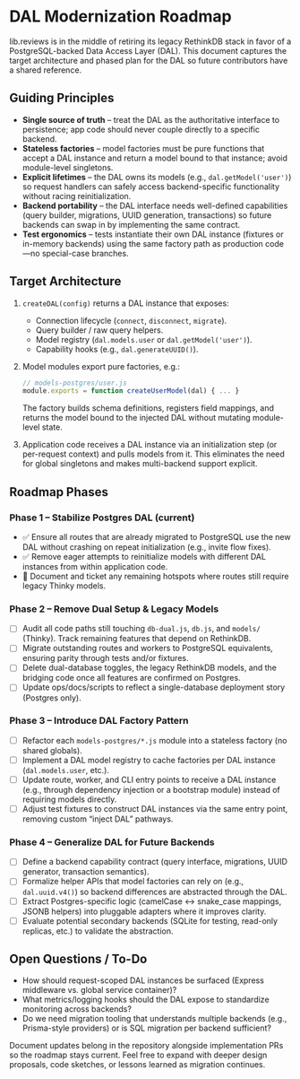 # DAL Modernization Roadmap

lib.reviews is in the middle of retiring its legacy RethinkDB stack in favor of a PostgreSQL-backed Data Access Layer (DAL). This document captures the target architecture and phased plan for the DAL so future contributors have a shared reference.

## Guiding Principles

- **Single source of truth** – treat the DAL as the authoritative interface to persistence; app code should never couple directly to a specific backend.
- **Stateless factories** – model factories must be pure functions that accept a DAL instance and return a model bound to that instance; avoid module-level singletons.
- **Explicit lifetimes** – the DAL owns its models (e.g., `dal.getModel('user')`) so request handlers can safely access backend-specific functionality without racing reinitialization.
- **Backend portability** – the DAL interface needs well-defined capabilities (query builder, migrations, UUID generation, transactions) so future backends can swap in by implementing the same contract.
- **Test ergonomics** – tests instantiate their own DAL instance (fixtures or in-memory backends) using the same factory path as production code—no special-case branches.

## Target Architecture

1. `createDAL(config)` returns a DAL instance that exposes:
   - Connection lifecycle (`connect`, `disconnect`, `migrate`).
   - Query builder / raw query helpers.
   - Model registry (`dal.models.user` or `dal.getModel('user')`).
   - Capability hooks (e.g., `dal.generateUUID()`).
2. Model modules export pure factories, e.g.:

   ```js
   // models-postgres/user.js
   module.exports = function createUserModel(dal) { ... }
   ```

   The factory builds schema definitions, registers field mappings, and returns the model bound to the injected DAL without mutating module-level state.

3. Application code receives a DAL instance via an initialization step (or per-request context) and pulls models from it. This eliminates the need for global singletons and makes multi-backend support explicit.

## Roadmap Phases

### Phase 1 – Stabilize Postgres DAL (current)

- ✅ Ensure all routes that are already migrated to PostgreSQL use the new DAL without crashing on repeat initialization (e.g., invite flow fixes).
- ✅ Remove eager attempts to reinitialize models with different DAL instances from within application code.
- 🔄 Document and ticket any remaining hotspots where routes still require legacy Thinky models.

### Phase 2 – Remove Dual Setup & Legacy Models

- [ ] Audit all code paths still touching `db-dual.js`, `db.js`, and `models/` (Thinky). Track remaining features that depend on RethinkDB.
- [ ] Migrate outstanding routes and workers to PostgreSQL equivalents, ensuring parity through tests and/or fixtures.
- [ ] Delete dual-database toggles, the legacy RethinkDB models, and the bridging code once all features are confirmed on Postgres.
- [ ] Update ops/docs/scripts to reflect a single-database deployment story (Postgres only).

### Phase 3 – Introduce DAL Factory Pattern

- [ ] Refactor each `models-postgres/*.js` module into a stateless factory (no shared globals).
- [ ] Implement a DAL model registry to cache factories per DAL instance (`dal.models.user`, etc.).
- [ ] Update route, worker, and CLI entry points to receive a DAL instance (e.g., through dependency injection or a bootstrap module) instead of requiring models directly.
- [ ] Adjust test fixtures to construct DAL instances via the same entry point, removing custom “inject DAL” pathways.

### Phase 4 – Generalize DAL for Future Backends

- [ ] Define a backend capability contract (query interface, migrations, UUID generator, transaction semantics).
- [ ] Formalize helper APIs that model factories can rely on (e.g., `dal.uuid.v4()`) so backend differences are abstracted through the DAL.
- [ ] Extract Postgres-specific logic (camelCase ↔ snake_case mappings, JSONB helpers) into pluggable adapters where it improves clarity.
- [ ] Evaluate potential secondary backends (SQLite for testing, read-only replicas, etc.) to validate the abstraction.

## Open Questions / To-Do

- How should request-scoped DAL instances be surfaced (Express middleware vs. global service container)?
- What metrics/logging hooks should the DAL expose to standardize monitoring across backends?
- Do we need migration tooling that understands multiple backends (e.g., Prisma-style providers) or is SQL migration per backend sufficient?

Document updates belong in the repository alongside implementation PRs so the roadmap stays current. Feel free to expand with deeper design proposals, code sketches, or lessons learned as migration continues.

